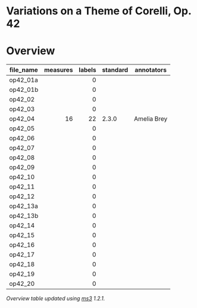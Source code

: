 # Variations on a Theme of Corelli, Op. 42

# Overview
|file_name|measures|labels|standard|annotators |
|---------|-------:|-----:|--------|-----------|
|op42_01a |        |     0|        |           |
|op42_01b |        |     0|        |           |
|op42_02  |        |     0|        |           |
|op42_03  |        |     0|        |           |
|op42_04  |      16|    22|2.3.0   |Amelia Brey|
|op42_05  |        |     0|        |           |
|op42_06  |        |     0|        |           |
|op42_07  |        |     0|        |           |
|op42_08  |        |     0|        |           |
|op42_09  |        |     0|        |           |
|op42_10  |        |     0|        |           |
|op42_11  |        |     0|        |           |
|op42_12  |        |     0|        |           |
|op42_13a |        |     0|        |           |
|op42_13b |        |     0|        |           |
|op42_14  |        |     0|        |           |
|op42_15  |        |     0|        |           |
|op42_16  |        |     0|        |           |
|op42_17  |        |     0|        |           |
|op42_18  |        |     0|        |           |
|op42_19  |        |     0|        |           |
|op42_20  |        |     0|        |           |


*Overview table updated using [ms3](https://johentsch.github.io/ms3/) 1.2.1.*
